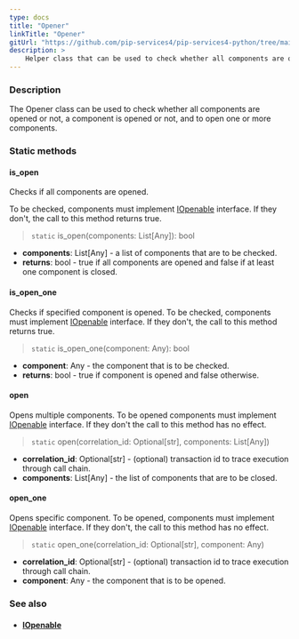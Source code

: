 ```yaml
---
type: docs
title: "Opener"
linkTitle: "Opener"
gitUrl: "https://github.com/pip-services4/pip-services4-python/tree/main/pip-services4-components-python"
description: >
    Helper class that can be used to check whether all components are opened or not, a component is opened or not, and to open one or more components.
---
```


### Description

The Opener class can be used to check whether all components are opened or not, a component is opened or not, and to open one or more components.

### Static methods

#### is_open
Checks if all components are opened.

To be checked, components must implement [IOpenable](../../../components/run/iopenable) interface.
If they don't, the call to this method returns true.

> `static` is_open(components: List[Any]): bool

- **components**: List[Any] - a list of components that are to be checked.
- **returns**: bool - true if all components are opened and false if at least one component is closed.

#### is_open_one
Checks if specified component is opened.
To be checked, components must implement [IOpenable](../../../components/run/iopenable) interface.
If they don't, the call to this method returns true.

> `static` is_open_one(component: Any): bool

- **component**: Any - the component that is to be checked.
- **returns**: bool - true if component is opened and false otherwise.


#### open
Opens multiple components.
To be opened components must implement [IOpenable](../../../components/run/iopenable) interface.
If they don't the call to this method has no effect.

> `static` open(correlation_id: Optional[str], components: List[Any])

- **correlation_id**: Optional[str] - (optional) transaction id to trace execution through call chain.
- **components**: List[Any] - the list of components that are to be closed.


#### open_one
Opens specific component.
To be opened, components must implement [IOpenable](../../../components/run/iopenable) interface.
If they don't, the call to this method has no effect.

> `static` open_one(correlation_id: Optional[str], component: Any)

- **correlation_id**: Optional[str] - (optional) transaction id to trace execution through call chain.
- **component**: Any - the component that is to be opened.



### See also
- #### [IOpenable](../iopenable)
